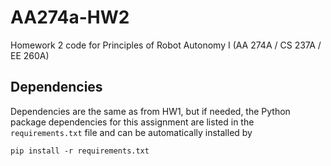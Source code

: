 # AA274a-HW2
Homework 2 code for Principles of Robot Autonomy I (AA 274A / CS 237A / EE 260A)
## Dependencies
Dependencies are the same as from HW1, but if needed, the Python package dependencies for this assignment are listed in the `requirements.txt` file and can be automatically installed by
```
pip install -r requirements.txt
```
